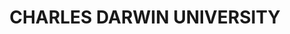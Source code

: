 ---
lastmod: '2025-04-06T06:05:19+00:00'
latitude: -12.3718
layout: suburb
longitude: 130.869
postcode: 0909
state: NT
title: CHARLES DARWIN UNIVERSITY
url: /nt/charles-darwin-university/
---